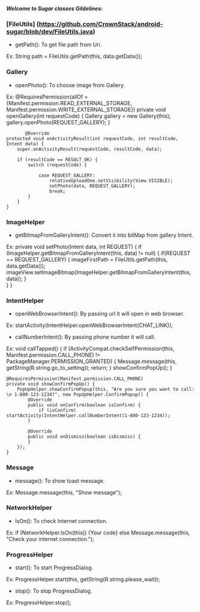 ##### Welcome to Sugar classes Gildelines:

### [FileUtils] (https://github.com/CrownStack/android-sugar/blob/dev/FileUtils.java)

* getPath(): To get file path from Uri.

Ex: String path =  FileUtils.getPath(this, data.getData());

### Gallery

* openPhoto(): To choose image from Gallery.

Ex: @RequiresPermission(allOf = {Manifest.permission.READ_EXTERNAL_STORAGE, Manifest.permission.WRITE_EXTERNAL_STORAGE})
    private void openGallery(int requestCode) {
        Gallery gallery = new Gallery(this);
        gallery.openPhoto(REQUEST_GALLERY);
          }
          
           @Override
    protected void onActivityResult(int requestCode, int resultCode, Intent data) {
        super.onActivityResult(requestCode, resultCode, data);

        if (resultCode == RESULT_OK) {
            switch (requestCode) {

                case REQUEST_GALLERY:
                    relativeUploadOne.setVisibility(View.VISIBLE);
                    setPhoto(data, REQUEST_GALLERY);
                    break;           
            }
        }
    }

### ImageHelper

* getBitmapFromGalleryIntent(): Convert it into bitMap from gallery Intent.

Ex:     private void setPhoto(Intent data, int REQUEST) {
        if (ImageHelper.getBitmapFromGalleryIntent(this, data) != null) {
            if(REQUEST == REQUEST_GALLERY) {
                imageFirstPath = FileUtils.getPath(this, data.getData());
                imageView.setImageBitmap(ImageHelper.getBitmapFromGalleryIntent(this, data));
            }                     
        }
    }

### IntentHelper

* openWebBrowserIntent(): By passing url it will open in web browser.

Ex: startActivity(IntentHelper.openWebBrowserIntent(CHAT_LINK));

* callNumberIntent(): By passing phone number it will call.

Ex: void callTapped() {
        if (ActivityCompat.checkSelfPermission(this, Manifest.permission.CALL_PHONE) != PackageManager.PERMISSION_GRANTED) {
            Message.message(this, getString(R.string.go_to_setting));
            return;
        }
        showConfirmPopUp();
    }
    
    @RequiresPermission(Manifest.permission.CALL_PHONE)
    private void showConfirmPopUp() {
        PopUpHelper.showConfirmPopup(this, "Are you sure you want to call: \n 1-800-123-1234?", new PopUpHelper.ConfirmPopup() {
            @Override
            public void onConfirm(boolean isConfirm) {
                if (isConfirm) startActivity(IntentHelper.callNumberIntent(1-800-123-1234));
            }

            @Override
            public void onDismiss(boolean isDismiss) {
            }
        });
    }

### Message

* message(): To show toast message.

Ex:  Message.message(this, "Show message");

### NetworkHelper

* IsOn(): To check Internet connection.

Ex: if (NetworkHelper.IsOn(this)) {Your code}
    else Message.message(this, "Check your internet connection.");

### ProgressHelper

* start(): To start ProgressDialog.

Ex: ProgressHelper.start(this, getString(R.string.please_wait));

* stop(): To stop ProgressDialog.

Ex:  ProgressHelper.stop();
